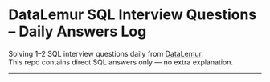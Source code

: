 # DataLemur SQL Interview Questions – Daily Answers Log

Solving 1–2 SQL interview questions daily from [DataLemur](https://datalemur.com/questions).  
This repo contains direct SQL answers only — no extra explanation.

---
